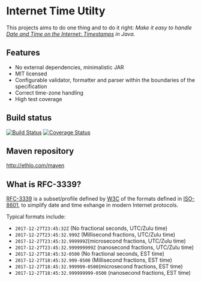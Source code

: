 # Internet Time Utilty
This projects aims to do one thing and to do it right: 
*Make it easy to handle [Date and Time on the Internet: Timestamps](https://www.ietf.org/rfc/rfc3339.txt) in Java.*

## Features
* No external dependencies, minimalistic JAR
* MIT licensed
* Configurable validator, formatter and parser within the boundaries of the specification
* Correct time-zone handling
* High test coverage

## Build status
[![Build Status](https://travis-ci.org/ethlo/itu.png?branch=master)](https://travis-ci.org/ethlo/itu)
[![Coverage Status](https://coveralls.io/repos/github/ethlo/itu/badge.svg?branch=master)](https://coveralls.io/github/ethlo/itu?branch=master)

## Maven repository
http://ethlo.com/maven

## What is RFC-3339?
[RFC-3339](https://www.ietf.org/rfc/rfc3339.txt) is a subset/profile defined by [W3C](https://www.w3.org/) of the formats defined in [ISO-8601](http://www.iso.org/iso/home/standards/iso8601.htm), to simplify date and time exhange in modern Internet protocols. 

Typical formats include: 
* `2017-12-27T23:45:32Z` (No fractional seconds, UTC/Zulu time)
* `2017-12-27T23:45:32.999Z` (Millisecond fractions, UTC/Zulu time)
* `2017-12-27T23:45:32.999999Z`(microsecond fractions, UTC/Zulu time)
* `2017-12-27T23:45:32.999999999Z` (nanosecond fractions, UTC/Zulu time)
* `2017-12-27T18:45:32-0500` (No fractional seconds, EST time)
* `2017-12-27T18:45:32.999-0500` (Millisecond fractions, EST time)
* `2017-12-27T18:45:32.999999-0500`(microsecond fractions, EST time)
* `2017-12-27T18:45:32.999999999-0500` (nanosecond fractions, EST time)
